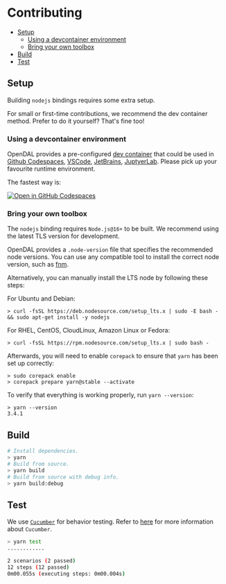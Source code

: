 # Contributing

- [Setup](#setup)
  - [Using a devcontainer environment](#using-a-devcontainer-environment)
  - [Bring your own toolbox](#bring-your-own-toolbox)
- [Build](#build)
- [Test](#test)

## Setup

Building `nodejs` bindings requires some extra setup.

For small or first-time contributions, we recommend the dev container method. Prefer to do it yourself? That's fine too!

### Using a devcontainer environment

OpenDAL provides a pre-configured [dev container](https://containers.dev/) that could be used in [Github Codespaces](https://github.com/features/codespaces), [VSCode](https://code.visualstudio.com/), [JetBrains](https://www.jetbrains.com/remote-development/gateway/), [JuptyerLab](https://jupyterlab.readthedocs.io/en/stable/). Please pick up your favourite runtime environment.

The fastest way is:

[![Open in GitHub Codespaces](https://github.com/codespaces/badge.svg)](https://codespaces.new/apache/incubator-opendal?quickstart=1&machine=standardLinux32gb)

### Bring your own toolbox

The `nodejs` binding requires `Node.js@16+` to be built. We recommend using the latest TLS version for development.

OpenDAL provides a `.node-version` file that specifies the recommended node versions. You can use any compatible tool to install the correct node version, such as [fnm](https://github.com/Schniz/fnm).

Alternatively, you can manually install the LTS node by following these steps:

For Ubuntu and Debian:

```shell
> curl -fsSL https://deb.nodesource.com/setup_lts.x | sudo -E bash - && sudo apt-get install -y nodejs
```

For RHEL, CentOS, CloudLinux, Amazon Linux or Fedora:

```shell
> curl -fsSL https://rpm.nodesource.com/setup_lts.x | sudo bash -
```

Afterwards, you will need to enable `corepack` to ensure that `yarn` has been set up correctly:

```shell
> sudo corepack enable
> corepack prepare yarn@stable --activate
```

To verify that everything is working properly, run `yarn --version`:

```shell
> yarn --version
3.4.1
```

## Build

```bash
# Install dependencies.
> yarn
# Build from source.
> yarn build
# Build from source with debug info.
> yarn build:debug
```

## Test

We use [`Cucumber`](https://cucumber.io/) for behavior testing. Refer to [here](https://cucumber.io/docs/guides/overview/) for more information about `Cucumber`.

```bash
> yarn test
............

2 scenarios (2 passed)
12 steps (12 passed)
0m00.055s (executing steps: 0m00.004s)
```
